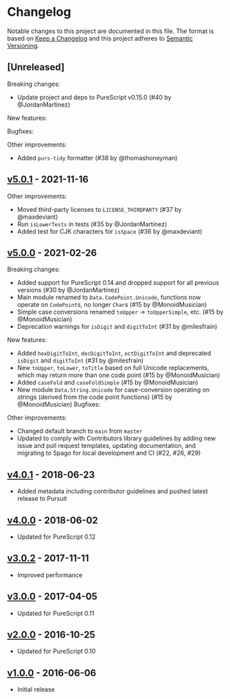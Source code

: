 # Changelog

Notable changes to this project are documented in this file. The format is based on [Keep a Changelog](https://keepachangelog.com/en/1.0.0/) and this project adheres to [Semantic Versioning](https://semver.org/spec/v2.0.0.html).

## [Unreleased]

Breaking changes:
- Update project and deps to PureScript v0.15.0 (#40 by @JordanMartinez)

New features:

Bugfixes:

Other improvements:
- Added `purs-tidy` formatter (#38 by @thomashoneyman)

## [v5.0.1](https://github.com/purescript-contrib/purescript-unicode/releases/tag/v5.0.1) - 2021-11-16

Other improvements:
- Moved third-party licenses to `LICENSE_THIRDPARTY` (#37 by @maxdeviant)
- Run `isLowerTests` in tests (#35 by @JordanMartinez)
- Added test for CJK characters for `isSpace` (#36 by @maxdeviant)

## [v5.0.0](https://github.com/purescript-contrib/purescript-unicode/releases/tag/v5.0.0) - 2021-02-26

Breaking changes:
- Added support for PureScript 0.14 and dropped support for all previous versions (#30 by @JordanMartinez)
- Main module renamed to `Data.CodePoint.Unicode`, functions now operate on `CodePoint`s, no longer `Char`s (#15 by @MonoidMusician)
- Simple case conversions renamed `toUpper` -> `toUpperSimple`, etc. (#15 by @MonoidMusician)
- Deprecation warnings for `isDigit` and `digitToInt` (#31 by @milesfrain)

New features:
- Added `hexDigitToInt`, `decDigitToInt`, `octDigitToInt` and deprecated `isDigit` and `digitToInt` (#31 by @milesfrain)
- New `toUpper`, `toLower`, `toTitle` based on full Unicode replacements, which may return more than one code point (#15 by @MonoidMusician)
- Added `caseFold` and `caseFoldSimple` (#15 by @MonoidMusician)
- New module `Data.String.Unicode` for case-conversion operating on strings (derived from the code point functions) (#15 by @MonoidMusician)
Bugfixes:

Other improvements:
- Changed default branch to `main` from `master`
- Updated to comply with Contributors library guidelines by adding new issue and pull request templates, updating documentation, and migrating to Spago for local development and CI (#22, #26, #29)

## [v4.0.1](https://github.com/purescript-contrib/purescript-unicode/releases/tag/v4.0.1) - 2018-06-23

- Added metadata including contributor guidelines and pushed latest release to Pursuit

## [v4.0.0](https://github.com/purescript-contrib/purescript-unicode/releases/tag/v4.0.0) - 2018-06-02

- Updated for PureScript 0.12

## [v3.0.2](https://github.com/purescript-contrib/purescript-unicode/releases/tag/v3.0.2) - 2017-11-11

- Improved performance

## [v3.0.0](https://github.com/purescript-contrib/purescript-unicode/releases/tag/v3.0.0) - 2017-04-05

- Updated for PureScript 0.11

## [v2.0.0](https://github.com/purescript-contrib/purescript-unicode/releases/tag/v2.0.0) - 2016-10-25

- Updated for PureScript 0.10

## [v1.0.0](https://github.com/purescript-contrib/purescript-unicode/releases/tag/v1.0.0) - 2016-06-06

- Initial release
